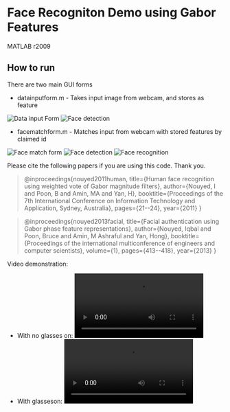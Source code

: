 # Face Recogniton Demo using Gabor Features

MATLAB r2009

## How to run

There are two main GUI forms

* datainputform.m - Takes input image from webcam, and stores as feature

![Data input Form](https://sites.google.com/site/iqbalnouyed/_/rsrc/1310734597047/projects/data_entry_form2.JPG?height=303&width=320)
![Face detection](https://sites.google.com/site/iqbalnouyed/_/rsrc/1310734699748/projects/face_detection.JPG?height=251&width=320)
* facematchform.m - Matches input from webcam with stored features by claimed id

![Face match form](https://sites.google.com/site/iqbalnouyed/_/rsrc/1310735017448/projects/face_match_enter_id.JPG?height=250&width=320)
![Face detection](https://sites.google.com/site/iqbalnouyed/_/rsrc/1310735072937/projects/face_match_face_detect.JPG?height=249&width=320)
![Face recognition](https://sites.google.com/site/iqbalnouyed/_/rsrc/1310735370006/projects/face_recognition.JPG)

Please cite the following papers if you are using this code. Thank you.

>@inproceedings{nouyed2011human,
  title={Human face recognition using weighted vote of Gabor magnitude filters},
  author={Nouyed, I and Poon, B and Amin, MA and Yan, H},
  booktitle={Proceedings of the 7th International Conference on Information Technology and Application, Sydney, Australia},
  pages={21--24},
  year={2011}
}

>@inproceedings{nouyed2013facial,
  title={Facial authentication using Gabor phase feature representations},
  author={Nouyed, Iqbal and Poon, Bruce and Amin, M Ashraful and Yan, Hong},
  booktitle={Proceedings of the international multiconference of engineers and computer scientists},
  volume={1},
  pages={413--418},
  year={2013}
} 

Video demonstration:

* With no glasses on: ![No Glass](https://dl.dropboxusercontent.com/u/47334668/video/Face-recog-noglass.mp4?dl=1)
* With glasseson: ![With Glass](https://dl.dropboxusercontent.com/u/47334668/video/Face-recog-with-glass.mp4?dl=1)
